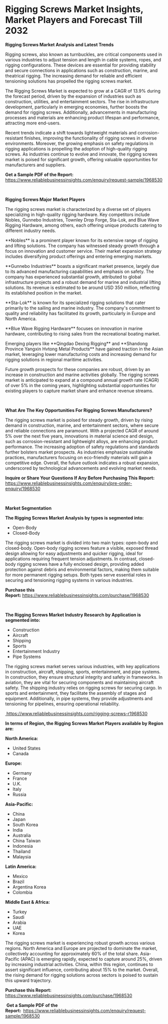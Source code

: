 <p><h1>Rigging Screws Market Insights, Market Players and Forecast Till 2032</h1></p><p><strong>Rigging Screws Market Analysis and Latest Trends</strong></p>
<p><p>Rigging screws, also known as turnbuckles, are critical components used in various industries to adjust tension and length in cable systems, ropes, and rigging configurations. These devices are essential for providing stability and secure connections in applications such as construction, marine, and theatrical rigging. The increasing demand for reliable and efficient tensioning solutions has propelled the rigging screws market.</p><p>The Rigging Screws Market is expected to grow at a CAGR of 13.9% during the forecast period, driven by the expansion of industries such as construction, utilities, and entertainment sectors. The rise in infrastructure development, particularly in emerging economies, further boosts the demand for rigging screws. Additionally, advancements in manufacturing processes and materials are enhancing product lifespan and performance, attracting more end-users.</p><p>Recent trends indicate a shift towards lightweight materials and corrosion-resistant finishes, improving the functionality of rigging screws in diverse environments. Moreover, the growing emphasis on safety regulations in rigging applications is propelling the adoption of high-quality rigging screws. As industries continue to evolve and innovate, the rigging screws market is poised for significant growth, offering valuable opportunities for manufacturers and suppliers.</p></p>
<p><strong>Get a Sample PDF of the Report:&nbsp;</strong> <a href="https://www.reliablebusinessinsights.com/enquiry/request-sample/1968530?utm_campaign=2302&utm_medium=2&utm_source=Github&utm_content=ia&utm_term=16042025&utm_id=rigging-screws">https://www.reliablebusinessinsights.com/enquiry/request-sample/1968530</a></p>
<p>&nbsp;</p>
<p><strong>Rigging Screws Major Market Players</strong></p>
<p><p>The rigging screws market is characterized by a diverse set of players specializing in high-quality rigging hardware. Key competitors include Nobles, Gunnebo Industries, Townley Drop Forge, Sta-Lok, and Blue Wave Rigging Hardware, among others, each offering unique products catering to different industry needs.</p><p>**Nobles** is a prominent player known for its extensive range of rigging and lifting solutions. The company has witnessed steady growth through a focus on innovation and customer service. Their market expansion strategy includes diversifying product offerings and entering emerging markets.</p><p>**Gunnebo Industries** boasts a significant market presence, largely due to its advanced manufacturing capabilities and emphasis on safety. The company has experienced substantial growth, attributed to global infrastructure projects and a robust demand for marine and industrial lifting solutions. Its revenue is estimated to be around USD 350 million, reflecting its established position in the market.</p><p>**Sta-Lok** is known for its specialized rigging solutions that cater primarily to the sailing and marine industry. The company's commitment to quality and reliability has facilitated its growth, particularly in Europe and North America. </p><p>**Blue Wave Rigging Hardware** focuses on innovation in marine hardware, contributing to rising sales from the recreational boating market. </p><p>Emerging players like **Qingdao Dexing Rigging** and **Shandong Province Yangxin Hvtong Metal Products** have gained traction in the Asian market, leveraging lower manufacturing costs and increasing demand for rigging solutions in regional maritime activities.</p><p>Future growth prospects for these companies are robust, driven by an increase in construction and marine activities globally. The rigging screws market is anticipated to expand at a compound annual growth rate (CAGR) of over 5% in the coming years, highlighting substantial opportunities for existing players to capture market share and enhance revenue streams.</p></p>
<p>&nbsp;</p>
<p><strong>What Are The Key Opportunities For Rigging Screws Manufacturers?</strong></p>
<p><p>The rigging screws market is poised for steady growth, driven by rising demand in construction, marine, and entertainment sectors, where secure and reliable connections are paramount. With a projected CAGR of around 5% over the next five years, innovations in material science and design, such as corrosion-resistant and lightweight alloys, are enhancing product performance. The increasing adoption of safety regulations and standards further bolsters market prospects. As industries emphasize sustainable practices, manufacturers focusing on eco-friendly materials will gain a competitive edge. Overall, the future outlook indicates a robust expansion, underscored by technological advancements and evolving market needs.</p></p>
<p><strong>Inquire or Share Your Questions If Any Before Purchasing This Report:</strong> <a href="https://www.reliablebusinessinsights.com/enquiry/pre-order-enquiry/1968530?utm_campaign=2302&utm_medium=2&utm_source=Github&utm_content=ia&utm_term=16042025&utm_id=rigging-screws">https://www.reliablebusinessinsights.com/enquiry/pre-order-enquiry/1968530</a></p>
<p>&nbsp;</p>
<p><strong>Market Segmentation</strong></p>
<p><strong>The Rigging Screws Market Analysis by types is segmented into:</strong></p>
<p><ul><li>Open-Body</li><li>Closed-Body</li></ul></p>
<p><p>The rigging screws market is divided into two main types: open-body and closed-body. Open-body rigging screws feature a visible, exposed thread design allowing for easy adjustments and quicker rigging, ideal for applications requiring frequent tension adjustments. In contrast, closed-body rigging screws have a fully enclosed design, providing added protection against debris and environmental factors, making them suitable for more permanent rigging setups. Both types serve essential roles in securing and tensioning rigging systems in various industries.</p></p>
<p><strong>Purchase this Report:&nbsp;</strong><a href="https://www.reliablebusinessinsights.com/purchase/1968530?utm_campaign=2302&utm_medium=2&utm_source=Github&utm_content=ia&utm_term=16042025&utm_id=rigging-screws">https://www.reliablebusinessinsights.com/purchase/1968530</a></p>
<p>&nbsp;</p>
<p><strong>The Rigging Screws Market Industry Research by Application is segmented into:</strong></p>
<p><ul><li>Construction</li><li>Aircraft</li><li>Shipping</li><li>Sports</li><li>Entertainment Industry</li><li>Pipe Systems</li></ul></p>
<p><p>The rigging screws market serves various industries, with key applications in construction, aircraft, shipping, sports, entertainment, and pipe systems. In construction, they ensure structural integrity and safety in frameworks. In aviation, they are vital for securing components and maintaining aircraft safety. The shipping industry relies on rigging screws for securing cargo. In sports and entertainment, they facilitate the assembly of stages and equipment. Additionally, in pipe systems, they provide adjustments and tensioning for pipelines, ensuring operational reliability.</p></p>
<p><a href="https://www.reliablebusinessinsights.com/rigging-screws-r1968530?utm_campaign=2302&utm_medium=2&utm_source=Github&utm_content=ia&utm_term=16042025&utm_id=rigging-screws">&nbsp;https://www.reliablebusinessinsights.com/rigging-screws-r1968530</a></p>
<p><strong>In terms of Region, the Rigging Screws Market Players available by Region are:</strong></p>
<p>
    <p> <strong> North America: </strong>
        <ul>
            <li>United States</li>
            <li>Canada</li>
        </ul>
        </p> 
    <p> <strong> Europe: </strong>
        <ul>
            <li>Germany</li>
            <li>France</li>
            <li>U.K.</li>
            <li>Italy</li>
            <li>Russia</li>
        </ul>
        </p> 
    <p> <strong> Asia-Pacific: </strong>
        <ul>
            <li>China</li>
            <li>Japan</li>
            <li>South Korea</li>
            <li>India</li>
            <li>Australia</li>
            <li>China Taiwan</li>
            <li>Indonesia</li>
            <li>Thailand</li>
            <li>Malaysia</li>
        </ul>
        </p> 
    <p> <strong> Latin America: </strong>
        <ul>
            <li>Mexico</li>
            <li>Brazil</li>
            <li>Argentina Korea</li>
            <li>Colombia</li>
        </ul>
        </p> 
    <p> <strong> Middle East & Africa: </strong>
        <ul>
            <li>Turkey</li>
            <li>Saudi</li>
            <li>Arabia</li>
            <li>UAE</li>
            <li>Korea</li>
        </ul>
    </p>
    </p>
<p><p>The rigging screws market is experiencing robust growth across various regions. North America and Europe are projected to dominate the market, collectively accounting for approximately 60% of the total share. Asia-Pacific (APAC) is emerging rapidly, expected to capture around 25%, driven by increasing industrial activities. China, within this region, continues to assert significant influence, contributing about 15% to the market. Overall, the rising demand for rigging solutions across sectors is poised to sustain this upward trajectory.</p></p>
<p><strong>Purchase this Report: </strong><a href="https://www.reliablebusinessinsights.com/purchase/1968530?utm_campaign=2302&utm_medium=2&utm_source=Github&utm_content=ia&utm_term=16042025&utm_id=rigging-screws">https://www.reliablebusinessinsights.com/purchase/1968530</a></p>
<p>&nbsp;<strong>Get a Sample PDF of the Report:&nbsp;&nbsp;</strong><a href="https://www.reliablebusinessinsights.com/enquiry/request-sample/1968530?utm_campaign=2302&utm_medium=2&utm_source=Github&utm_content=ia&utm_term=16042025&utm_id=rigging-screws">https://www.reliablebusinessinsights.com/enquiry/request-sample/1968530</a></p>
<p><strong></strong></p>
<p><p></p><p></p><p></p></p>